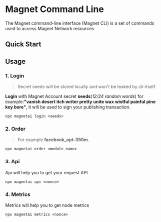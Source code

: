 # Magnet Command Line

The Magnet command-line interface (Magnet CLI) is a set of commands used to access Magnet Network resources

## Quick Start

## Usage

### 1. Login

> Secret seeds will be stored locally and won't be leaked by cli-itself.

**Login** with Magnet Account secret **seeds**(*12/24 random words*) for example:**"vanish desert itch writer pretty unite wax wistful painful pine key bore"**, it will be used to sign your publishing transaction.

```shell
npx magnetai login <seeds>
```

### 2. Order 
> For example **facebook_opt-350m**.

```shell
npx magnetai order <module_name>
```

### 3. Api 

Api will help you to get your request API

```shell
npx magnetai api <nonce>
```

### 4. Metrics 

Metrics will help you to get node metrics

```shell
npx magnetai metrics <nonce>
```
